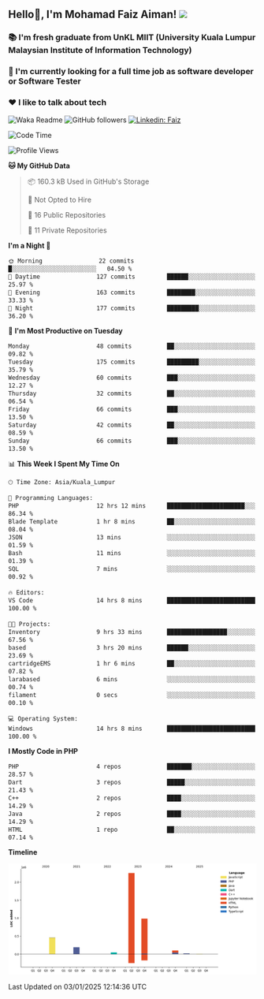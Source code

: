 <h2> Hello👋, I'm Mohamad Faiz Aiman! <img src="https://media.giphy.com/media/12oufCB0MyZ1Go/giphy.gif" width="50"></h2>

### 📚 I'm fresh graduate from UnKL MIIT (University Kuala Lumpur Malaysian Institute of Information Technology)
###  🔭 I'm currently looking for a full time job as software developer or Software Tester
###  ❤️ I like to talk about tech 


![Waka Readme](https://github.com/anmol098/anmol098/workflows/Waka%20Readme/badge.svg)
![GitHub followers](https://img.shields.io/github/followers/faizaiman?label=Follow&style=social)
[![Linkedin: Faiz](https://img.shields.io/badge/-Faiz-blue?style=flat-square&logo=Linkedin&logoColor=white&link=https://www.linkedin.com/in/mohamad-faiz-aiman-623747192/)](https://www.linkedin.com/in/mohamad-faiz-aiman-623747192/)

<!--START_SECTION:waka-->
![Code Time](http://img.shields.io/badge/Code%20Time-263%20hrs%2041%20mins-blue)

![Profile Views](http://img.shields.io/badge/Profile%20Views-9-blue)

**🐱 My GitHub Data** 

> 📦 160.3 kB Used in GitHub's Storage 
 > 
> 🚫 Not Opted to Hire
 > 
> 📜 16 Public Repositories 
 > 
> 🔑 11 Private Repositories 
 > 
**I'm a Night 🦉** 

```text
🌞 Morning                22 commits          █░░░░░░░░░░░░░░░░░░░░░░░░   04.50 % 
🌆 Daytime                127 commits         ██████░░░░░░░░░░░░░░░░░░░   25.97 % 
🌃 Evening                163 commits         ████████░░░░░░░░░░░░░░░░░   33.33 % 
🌙 Night                  177 commits         █████████░░░░░░░░░░░░░░░░   36.20 % 
```
📅 **I'm Most Productive on Tuesday** 

```text
Monday                   48 commits          ██░░░░░░░░░░░░░░░░░░░░░░░   09.82 % 
Tuesday                  175 commits         █████████░░░░░░░░░░░░░░░░   35.79 % 
Wednesday                60 commits          ███░░░░░░░░░░░░░░░░░░░░░░   12.27 % 
Thursday                 32 commits          ██░░░░░░░░░░░░░░░░░░░░░░░   06.54 % 
Friday                   66 commits          ███░░░░░░░░░░░░░░░░░░░░░░   13.50 % 
Saturday                 42 commits          ██░░░░░░░░░░░░░░░░░░░░░░░   08.59 % 
Sunday                   66 commits          ███░░░░░░░░░░░░░░░░░░░░░░   13.50 % 
```


📊 **This Week I Spent My Time On** 

```text
🕑︎ Time Zone: Asia/Kuala_Lumpur

💬 Programming Languages: 
PHP                      12 hrs 12 mins      ██████████████████████░░░   86.34 % 
Blade Template           1 hr 8 mins         ██░░░░░░░░░░░░░░░░░░░░░░░   08.04 % 
JSON                     13 mins             ░░░░░░░░░░░░░░░░░░░░░░░░░   01.59 % 
Bash                     11 mins             ░░░░░░░░░░░░░░░░░░░░░░░░░   01.39 % 
SQL                      7 mins              ░░░░░░░░░░░░░░░░░░░░░░░░░   00.92 % 

🔥 Editors: 
VS Code                  14 hrs 8 mins       █████████████████████████   100.00 % 

🐱‍💻 Projects: 
Inventory                9 hrs 33 mins       █████████████████░░░░░░░░   67.56 % 
based                    3 hrs 20 mins       ██████░░░░░░░░░░░░░░░░░░░   23.69 % 
cartridgeEMS             1 hr 6 mins         ██░░░░░░░░░░░░░░░░░░░░░░░   07.82 % 
larabased                6 mins              ░░░░░░░░░░░░░░░░░░░░░░░░░   00.74 % 
filament                 0 secs              ░░░░░░░░░░░░░░░░░░░░░░░░░   00.10 % 

💻 Operating System: 
Windows                  14 hrs 8 mins       █████████████████████████   100.00 % 
```

**I Mostly Code in PHP** 

```text
PHP                      4 repos             ███████░░░░░░░░░░░░░░░░░░   28.57 % 
Dart                     3 repos             █████░░░░░░░░░░░░░░░░░░░░   21.43 % 
C++                      2 repos             ████░░░░░░░░░░░░░░░░░░░░░   14.29 % 
Java                     2 repos             ████░░░░░░░░░░░░░░░░░░░░░   14.29 % 
HTML                     1 repo              ██░░░░░░░░░░░░░░░░░░░░░░░   07.14 % 
```



**Timeline**

![Lines of Code chart](https://raw.githubusercontent.com/faizaiman/faizaiman/main/assets/bar_graph.png)


 Last Updated on 03/01/2025 12:14:36 UTC
<!--END_SECTION:waka-->
